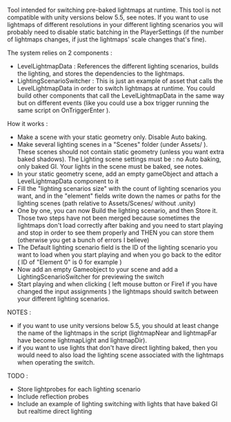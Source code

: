 Tool intended for switching pre-baked lightmaps at runtime.
This tool is not compatible with unity versions below 5.5, see notes.
If you want to use lightmaps of different resolutions in your different lighting scenarios you will probably need to disable static batching in the PlayerSettings (if the number of lightmaps changes, if just the lightmaps' scale changes that's fine).

The system relies on 2 components :
- LevelLightmapData : References the different lighting scenarios, builds the lighting, and stores the dependencies to the lightmaps.
- LightingScenarioSwitcher : This is just an example of asset that calls the LevelLightmapData in order to switch lightmaps at runtime. You could build other components that call the LevelLightmapData in the same way but on different events (like you could use a box trigger running the same script on OnTriggerEnter ).

How it works :
- Make a scene with your static geometry only. Disable Auto baking.
- Make several lighting scenes in a "Scenes" folder (under Assets/ ). These scenes should not contain static geometry (unless you want extra baked shadows). The Lighting scene settings must be : no Auto baking, only baked GI. Your lights in the scene must be baked, see notes.
- In your static geometry scene, add an empty gameObject and attach a LevelLightmapData component to it
- Fill the "lighting scenarios size" with the count of lighting scenarios you want, and in the "element" fields write down the names or paths for the lighting scenes (path relative to Assets/Scenes/ without .unity)
- One by one, you can now Build the lighting scenario, and then Store it. Those two steps have not been merged because sometimes the lightmaps don't load correctly after baking and you need to start playing and stop in order to see them properly and THEN you can store them (otherwise you get a bunch of errors I believe)
- The Default lighting scenario field is the ID of the lighting scenario you want to load when you start playing and when you go back to the editor ( ID of "Element 0" is 0 for example )
- Now add an empty Gameobject to your scene and add a LightingScenarioSwitcher for previewing the switch
- Start playing and when clicking ( left mouse button or Fire1 if you have changed the input assignments ) the lightmaps should switch between your different lighting scenarios.

NOTES : 
- if you want to use unity versions below 5.5, you should at least change the name of the lightmaps in the script (lightmapNear and lightmapFar have become lightmapLight and lightmapDir).
- if you want to use lights that don't have direct lighting baked, then you would need to also load the lighting scene associated with the lightmaps when operating the switch.

TODO :
- Store lightprobes for each lighting scenario
- Include reflection probes
- Include an example of lighting switching with lights that have baked GI but realtime direct lighting
